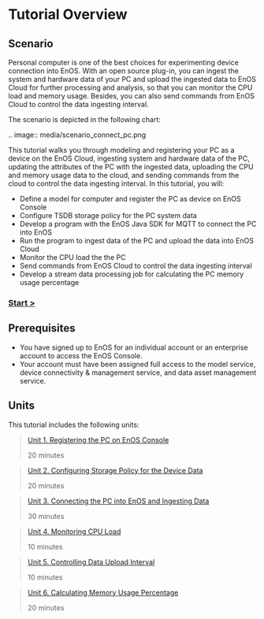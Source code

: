 # Tutorial Overview

## Scenario

Personal computer is one of the best choices for experimenting device connection into EnOS. With an open source plug-in, you can ingest the system and hardware data of your PC and upload the ingested data to EnOS Cloud for further processing and analysis, so that you can monitor the CPU load and memory usage. Besides, you can also send commands from EnOS Cloud to control the data ingesting interval.

The scenario is depicted in the following chart:

.. image:: media/scenario_connect_pc.png

This tutorial walks you through modeling and registering your PC as a device on the EnOS Cloud,  ingesting system and hardware data of the PC, updating the attributes of the PC with the ingested data, uploading the CPU and memory usage data to the cloud, and sending commands from the cloud to control the data ingesting interval. In this tutorial, you will:

- Define a model for computer and register the PC as device on EnOS Console
- Configure TSDB storage policy for the PC system data
- Develop a program with the EnOS Java SDK for MQTT to connect the PC into EnOS
- Run the program to ingest data of the PC and upload the data into EnOS Cloud
- Monitor the CPU load the the PC
- Send commands from EnOS Cloud to control the data ingesting interval
- Develop a stream data processing job for calculating the PC memory usage percentage

### [Start >](registering_device)

## Prerequisites

- You have signed up to EnOS for an individual account or an enterprise account to access the EnOS Console.
- Your account must have been assigned full access to the model service, device connectivity & management service, and data asset management service.

## Units

This tutorial includes the following units:

> [Unit 1. Registering the PC on EnOS Console](registering_device)
>
> 20 minutes

> [Unit 2. Configuring Storage Policy for the Device Data](configuring_storage_policy)
>
> 20 minutes

> [Unit 3. Connecting the PC into EnOS and Ingesting Data](connecting_device)
>
> 30 minutes

> [Unit 4. Monitoring CPU Load](monitoring_cpu_load)
>
> 10 minutes

> [Unit 5. Controlling Data Upload Interval](controlling_upload_interval)
>
> 10 minutes

> [Unit 6. Calculating Memory Usage Percentage](calculating_memory_usage)
>
> 20 minutes
